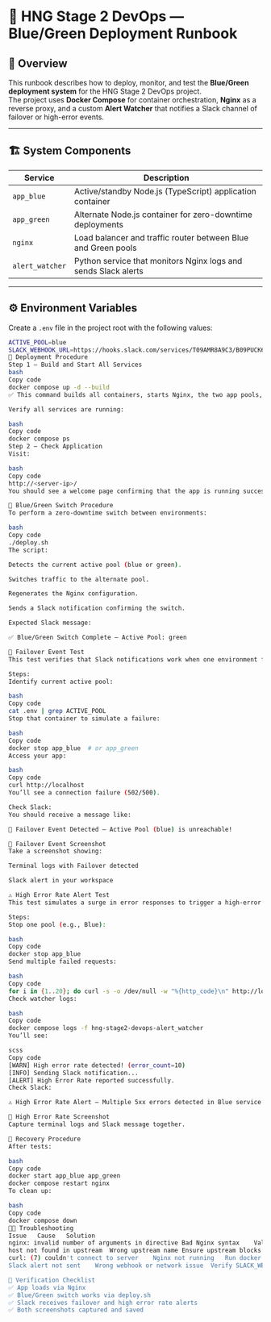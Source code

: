 # 🧭 HNG Stage 2 DevOps — Blue/Green Deployment Runbook

## 📘 Overview
This runbook describes how to deploy, monitor, and test the **Blue/Green deployment system** for the HNG Stage 2 DevOps project.  
The project uses **Docker Compose** for container orchestration, **Nginx** as a reverse proxy, and a custom **Alert Watcher** that notifies a Slack channel of failover or high-error events.

---

## 🏗️ System Components
| Service | Description |
|----------|-------------|
| `app_blue` | Active/standby Node.js (TypeScript) application container |
| `app_green` | Alternate Node.js container for zero-downtime deployments |
| `nginx` | Load balancer and traffic router between Blue and Green pools |
| `alert_watcher` | Python service that monitors Nginx logs and sends Slack alerts |

---

## ⚙️ Environment Variables
Create a `.env` file in the project root with the following values:

```bash
ACTIVE_POOL=blue
SLACK_WEBHOOK_URL=https://hooks.slack.com/services/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
🚀 Deployment Procedure
Step 1 — Build and Start All Services
bash
Copy code
docker compose up -d --build
✅ This command builds all containers, starts Nginx, the two app pools, and the alert watcher.

Verify all services are running:

bash
Copy code
docker compose ps
Step 2 — Check Application
Visit:

bash
Copy code
http://<server-ip>/
You should see a welcome page confirming that the app is running successfully.

🔁 Blue/Green Switch Procedure
To perform a zero-downtime switch between environments:

bash
Copy code
./deploy.sh
The script:

Detects the current active pool (blue or green).

Switches traffic to the alternate pool.

Regenerates the Nginx configuration.

Sends a Slack notification confirming the switch.

Expected Slack message:

✅ Blue/Green Switch Complete — Active Pool: green

🧨 Failover Event Test
This test verifies that Slack notifications work when one environment fails.

Steps:
Identify current active pool:

bash
Copy code
cat .env | grep ACTIVE_POOL
Stop that container to simulate a failure:

bash
Copy code
docker stop app_blue  # or app_green
Access your app:

bash
Copy code
curl http://localhost
You’ll see a connection failure (502/500).

Check Slack:
You should receive a message like:

🚨 Failover Event Detected — Active Pool (blue) is unreachable!

📸 Failover Event Screenshot
Take a screenshot showing:

Terminal logs with Failover detected

Slack alert in your workspace

⚠️ High Error Rate Alert Test
This test simulates a surge in error responses to trigger a high-error Slack alert.

Steps:
Stop one pool (e.g., Blue):

bash
Copy code
docker stop app_blue
Send multiple failed requests:

bash
Copy code
for i in {1..20}; do curl -s -o /dev/null -w "%{http_code}\n" http://localhost; done
Check watcher logs:

bash
Copy code
docker compose logs -f hng-stage2-devops-alert_watcher
You’ll see:

scss
Copy code
[WARN] High error rate detected! (error_count=10)
[INFO] Sending Slack notification...
[ALERT] High Error Rate reported successfully.
Check Slack:

⚠️ High Error Rate Alert — Multiple 5xx errors detected in Blue service.

📸 High Error Rate Screenshot
Capture terminal logs and Slack message together.

🧰 Recovery Procedure
After tests:

bash
Copy code
docker start app_blue app_green
docker compose restart nginx
To clean up:

bash
Copy code
docker compose down
🧑‍💻 Troubleshooting
Issue	Cause	Solution
nginx: invalid number of arguments in directive	Bad Nginx syntax	Validate config/nginx.conf.template
host not found in upstream	Wrong upstream name	Ensure upstream blocks match app service names
curl: (7) couldn't connect to server	Nginx not running	Run docker compose restart nginx
Slack alert not sent	Wrong webhook or network issue	Verify SLACK_WEBHOOK_URL in .env

🏁 Verification Checklist
✅ App loads via Nginx
✅ Blue/Green switch works via deploy.sh
✅ Slack receives failover and high error rate alerts
✅ Both screenshots captured and saved

